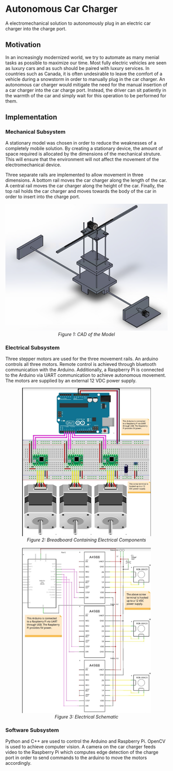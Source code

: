 # Autonomous Car Charger
A electromechanical solution to autonomously plug in an electric car charger into the charge port.

## Motivation
In an increasingly modernized world, we try to automate as many menial tasks as possible to maximize our time. Most fully electric vehicles are seen as luxury cars and as such should be paired with luxury services. In countries such as Canada, it is often undesirable to leave the comfort of a vehicle during a snowstorm in order to manually plug in the car charger. An autonomous car charger would mitigate the need for the manual insertion of a car charger into the car charge port. Instead, the driver can sit patiently in the warmth of the car and simply wait for this operation to be performed for them.

## Implementation
### Mechanical Subsystem
A stationary model was chosen in order to reduce the weaknesses of a completely mobile solution. By creating a stationary device, the amount of space required is allocated by the dimensions of the mechanical struture. This will ensure that the environment will not affect the movement of the electromechanical device. 

Three separate rails are implemented to allow movement in three dimensions. A bottom rail moves the car charger along the length of the car. A central rail moves the car charger along the height of the car. Finally, the top rail holds the car charger and moves towards the body of the car in order to insert into the charge port. 

<p align="center">
    <img src="images/model.png" alt="Model" width="600"><br/>
    <em>Figure 1: CAD of the Model</em>
</p>

### Electrical Subsystem
Three stepper motors are used for the three movement rails. An arduino controls all three motors. Remote control is achieved through bluetooth communication with the Arduino. Additionally, a Raspberry Pi is connected to the Arduino via UART communication to achieve autonomous movement. The motors are supplied by an external 12 VDC power supply. 

<p align="center">
    <img src="images/breadboard.png" alt="Breadboard" width="400"><br/>
    <em>Figure 2: Breadboard Containing Electrical Components</em><br/><br/>
    <img src="images/electrical.png" alt="Electrical" width="400"><br/>
    <em>Figure 3: Electrical Schematic</em>
</p>

### Software Subsystem
Python and C++ are used to control the Arduino and Raspberry Pi. OpenCV is used to achieve computer vision. A camera on the car charger feeds video to the Raspberry Pi which computes edge detection of the charge port in order to send commands to the arduino to move the motors accordingly. 